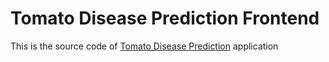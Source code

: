 # Tomato Disease Prediction Frontend
This is the source code of <a href="tomato.kananapps.com">Tomato Disease Prediction</a> application
